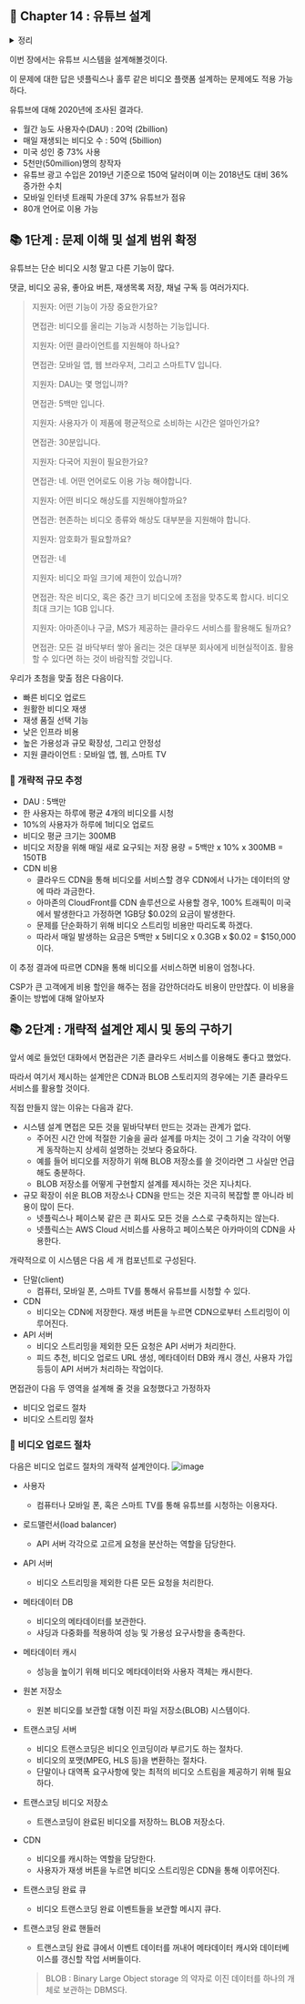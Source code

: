 ## 🌈 Chapter 14 : 유튜브 설계

<details><summary>정리</summary>
  
```
```

</details>

이번 장에서는 유튜브 시스템을 설계해볼것이다.

이 문제에 대한 답은 넷플릭스나 홀루 같은 비디오 플랫폼 설계하는 문제에도 적용 가능하다.

유튜브에 대해 2020년에 조사된 결과다.

- 월간 능도 사용자수(DAU) : 20억 (2billion)
- 매일 재생되는 비디오 수 : 50억 (5billion)
- 미국 성인 중 73% 사용
- 5천만(50million)명의 창작자
- 유튜브 광고 수입은 2019년 기준으로 150억 달러이며 이는 2018년도 대비 36% 증가한 수치
- 모바일 인터넷 트래픽 가운데 37% 유튜브가 점유
- 80개 언어로 이용 가능

##  📚 1단계 : 문제 이해 및 설계 범위 확정
유튜브는 단순 비디오 시청 말고 다른 기능이 많다. 

댓글, 비디오 공유, 좋아요 버튼, 재생목록 저장, 채널 구독 등 여러가지다.

> 지원자: 어떤 기능이 가장 중요한가요?
> 
> 면접관: 비디오를 올리는 기능과 시청하는 기능입니다.
>
> 지원자: 어떤 클라이언트를 지원해야 하나요?
> 
> 면접관: 모바일 앱, 웹 브라우저, 그리고 스마트TV 입니다.
> 
> 지원자: DAU는 몇 명입니까?
> 
> 면접관: 5백만 입니다.
> 
> 지원자: 사용자가 이 제품에 평균적으로 소비하는 시간은 얼마인가요?
> 
> 면접관: 30분입니다.
> 
> 지원자: 다국어 지원이 필요한가요?
> 
> 면접관: 네. 어떤 언어로도 이용 가능 해야합니다.
> 
> 지원자: 어떤 비디오 해상도를 지원해야할까요?
> 
> 면접관: 현존하는 비디오 종류와 해상도 대부분을 지원해야 합니다.
> 
> 지원자: 암호화가 필요할까요?
> 
> 면접관: 네
> 
> 지원자: 비디오 파일 크기에 제한이 있습니까?
> 
> 면접관: 작은 비디오, 혹은 중간 크기 비디오에 초점을 맞추도록 합시다. 비디오 최대 크기는 1GB 입니다.
> 
> 지원자: 아마존이나 구글, MS가 제공하는 클라우드 서비스를 활용해도 될까요?
>
> 면접관: 모든 걸 바닥부터 쌓아 올리는 것은 대부분 회사에게 비현실적이죠. 활용할 수 있다면 하는 것이 바람직할 것입니다.

우리가 초첨을 맞출 점은 다음이다.

- 빠른 비디오 업로드
- 원활한 비디오 재생
- 재생 품질 선택 기능
- 낮은 인프라 비용
- 높은 가용성과 규모 확장성, 그리고 안정성
- 지원 클라이언트 : 모바일 앱, 웹, 스마트 TV

### 🎈 개략적 규모 추정

- DAU : 5백만
- 한 사용자는 하루에 평균 4개의 비디오를 시청
- 10%의 사용자가 하루에 1비디오 업로드
- 비디오 평균 크기는 300MB
- 비디오 저장을 위해 매일 새로 요구되는 저장 용량 = 5백만 x 10% x 300MB = 150TB
- CDN 비용
  - 클라우드 CDN을 통해 비디오를 서비스할 경우 CDN에서 나가는 데이터의 양에 따라 과금한다.
  - 아마존의 CloudFront를 CDN 솔루션으로 사용할 경우, 100% 트래픽이 미국에서 발생한다고 가정하면 1GB당 $0.02의 요금이 발생한다.
  - 문제를 단순화하기 위해 비디오 스트리밍 비용만 따리도록 하겠다.
  - 따라서 매일 발생하는 요금은 5백만 x 5비디오 x 0.3GB x $0.02 = $150,000 이다.
 
이 추정 결과에 따르면 CDN을 통해 비디오를 서비스하면 비용이 엄청나다.

CSP가 큰 고객에게 비용 할인을 해주는 점을 감안하더라도 비용이 만만찮다. 이 비용을 줄이는 방법에 대해 알아보자

##  📚 2단계 : 개략적 설계안 제시 및 동의 구하기

앞서 예로 들었던 대화에서 면접관은 기존 클라우드 서비스를 이용해도 좋다고 했었다.

따라서 여기서 제시하는 설계안은 CDN과 BLOB 스토리지의 경우에는 기존 클라우드 서비스를 활용할 것이다.

직접 만들지 않는 이유는 다음과 같다.

- 시스템 설계 면접은 모든 것을 밑바닥부터 만드는 것과는 관계가 없다.
  - 주어진 시간 안에 적절한 기술을 골라 설계를 마치는 것이 그 기술 각각이 어떻게 동작하는지 상세히 설명하는 것보다 중요하다.
  - 예를 들어 비디오를 저장하기 위해 BLOB 저장소를 쓸 것이라면 그 사실만 언급해도 충분하다.
  - BLOB 저장소를 어떻게 구현할지 설계를 제시하는 것은 지나치다.
- 규모 확장이 쉬운 BLOB 저장소나 CDN을 만드는 것은 지극히 복잡할 뿐 아니라 비용이 많이 든다.
  - 넷플릭스나 페이스북 같은 큰 회사도 모든 것을 스스로 구축하지는 않는다.
  - 넷플릭스는 AWS Cloud 서비스를 사용하고 페이스북은 아카마이의 CDN을 사용한다.

개략적으로 이 시스템은 다음 세 개 컴포넌트로 구성된다.

- 단말(client)
  - 컴퓨터, 모바일 폰, 스마트 TV를 통해서 유튜브를 시청할 수 있다.
- CDN
  - 비디오는 CDN에 저장한다. 재생 버튼을 누르면 CDN으로부터 스트리밍이 이루어진다.
- API 서버
  - 비디오 스트리밍을 제외한 모든 요청은 API 서버가 처리한다.
  - 피드 추천, 비디오 업로드 URL 생성, 메타데이터 DB와 캐시 갱신, 사용자 가입 등등이 API 서버가 처리하는 작업이다.
 
면접관이 다음 두 영역을 설계해 줄 것을 요청했다고 가정하자

- 비디오 업로드 절차
- 비디오 스트리밍 절차

### 🎈 비디오 업로드 절차

다음은 비디오 업로드 절차의 개략적 설계안이다.
![image](https://github.com/Songdoeon/Book_Study/assets/96420547/b7614477-b156-4b24-8a79-033fb44fdd54)

- 사용자
  - 컴퓨터나 모바일 폰, 혹은 스마트 TV를 통해 유튜브를 시청하는 이용자다.
- 로드맬런서(load balancer)
  - API 서버 각각으로 고르게 요청을 분산하는 역할을 담당한다.
- API 서버
  - 비디오 스트리밍을 제외한 다른 모든 요청을 처리한다.
- 메타데이터 DB
  - 비디오의 메타데이터를 보관한다.
  - 샤딩과 다중화를 적용하여 성능 및 가용성 요구사항을 충족한다.
- 메타데이터 캐시
  - 성능을 높이기 위해 비디오 메타데이터와 사용자 객체는 캐시한다.
- 원본 저장소
  - 원본 비디오를 보관할 대형 이진 파일 저장소(BLOB) 시스템이다.
- 트랜스코딩 서버
  - 비디오 트랜스코딩은 비디오 인코딩이라 부르기도 하는 절차다.
  - 비디오의 포맷(MPEG, HLS 등)을 변환하는 절차다.
  - 단말이나 대역폭 요구사항에 맞는 최적의 비디오 스트림을 제공하기 위해 필요하다.
- 트랜스코딩 비디오 저장소
  - 트랜스코딩이 완료된 비디오를 저장하느 BLOB 저장소다.
- CDN
  - 비디오를 캐시하는 역할을 담당한다.
  - 사용자가 재생 버튼을 누르면 비디오 스트리밍은 CDN을 통해 이루어진다.
- 트랜스코딩 완료 큐
  - 비디오 트랜스코딩 완료 이벤트들을 보관할 메시지 큐다.
- 트랜스코딩 완료 핸들러
  - 트랜스코딩 완료 큐에서 이벤트 데이터를 꺼내어 메타데이터 캐시와 데이터베이스를 갱신할 작업 서버들이다.
    
  
  > BLOB : Binary Large Object storage 의 약자로 이진 데이터를 하나의 개체로 보관하는 DBMS다.
  >
  
